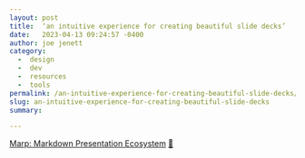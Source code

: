 ```yaml
---
layout: post
title:  ‘an intuitive experience for creating beautiful slide decks’
date:   2023-04-13 09:24:57 -0400
author: joe jenett
category:
  -  design
  -  dev
  -  resources
  -  tools
permalink: /an-intuitive-experience-for-creating-beautiful-slide-decks/
slug: an-intuitive-experience-for-creating-beautiful-slide-decks
summary: 

---
```

<a title="Marp: Markdown Presentation Ecosystem" href="https://marp.app/">Marp: Markdown Presentation Ecosystem</a> <a href="https://pinboard.in/u:tremolo">📌</a>

<a style="display:none;" href="https://brid.gy/publish/mastodon"><small>(cross-posted to mastodon)</small></a>